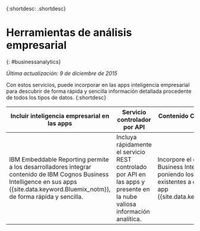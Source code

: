 
{:shortdesc: .shortdesc} 

# Herramientas de análisis empresarial
{: #businessanalytics}

*Última actualización: 9 de diciembre de 2015*

Con estos servicios, puede incorporar en las apps inteligencia empresarial para descubrir de forma rápida y sencilla información detallada procedente de todos los tipos de datos.
{:shortdesc}


Incluir inteligencia empresarial en las apps | Servicio controlador por API | Contenido Cognos BI basado en la nube
--- | --- | ---
IBM Embeddable Reporting permite a los desarrolladores integrar contenido de IBM Cognos Business Intelligence en sus apps {{site.data.keyword.Bluemix_notm}}, de forma rápida y sencilla. | Incluya rápidamente el servicio REST controlado por API en las apps y presente en la nube valiosa información analítica. | Incorpore el contenido de Cognos Business Intelligence en la nube poniendo los activos de BI existentes a disponibilidad de una app {{site.data.keyword.Bluemix_notm}}.
